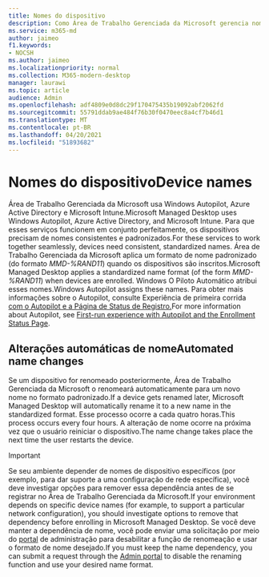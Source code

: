 ```yaml
---
title: Nomes do dispositivo
description: Como Área de Trabalho Gerenciada da Microsoft gerencia nomes de dispositivos
ms.service: m365-md
author: jaimeo
f1.keywords:
- NOCSH
ms.author: jaimeo
ms.localizationpriority: normal
ms.collection: M365-modern-desktop
manager: laurawi
ms.topic: article
audience: Admin
ms.openlocfilehash: adf4809e0d8dc29f170475435b19092abf2062fd
ms.sourcegitcommit: 55791ddab9ae484f76b30f0470eec8a4cf7b46d1
ms.translationtype: MT
ms.contentlocale: pt-BR
ms.lasthandoff: 04/20/2021
ms.locfileid: "51893682"
---
```

# <a name="device-names"></a><span data-ttu-id="ebd48-103">Nomes do dispositivo</span><span class="sxs-lookup"><span data-stu-id="ebd48-103">Device names</span></span>

<span data-ttu-id="ebd48-104">Área de Trabalho Gerenciada da Microsoft usa Windows Autopilot, Azure Active Directory e Microsoft Intune.</span><span class="sxs-lookup"><span data-stu-id="ebd48-104">Microsoft Managed Desktop uses Windows Autopilot, Azure Active Directory, and Microsoft Intune.</span></span> <span data-ttu-id="ebd48-105">Para que esses serviços funcionem em conjunto perfeitamente, os dispositivos precisam de nomes consistentes e padronizados.</span><span class="sxs-lookup"><span data-stu-id="ebd48-105">For these services to work together seamlessly, devices need consistent, standardized names.</span></span> <span data-ttu-id="ebd48-106">Área de Trabalho Gerenciada da Microsoft aplica um formato de nome padronizado (do formato *MMD-%RAND11*) quando os dispositivos são inscritos.</span><span class="sxs-lookup"><span data-stu-id="ebd48-106">Microsoft Managed Desktop applies a standardized name format (of the form *MMD-%RAND11*) when devices are enrolled.</span></span> <span data-ttu-id="ebd48-107">Windows O Piloto Automático atribui esses nomes.</span><span class="sxs-lookup"><span data-stu-id="ebd48-107">Windows Autopilot assigns these names.</span></span> <span data-ttu-id="ebd48-108">Para obter mais informações sobre o Autopilot, consulte Experiência de primeira corrida [com o Autopilot e a Página de Status de Registro.](../get-started/esp-first-run.md)</span><span class="sxs-lookup"><span data-stu-id="ebd48-108">For more information about Autopilot, see [First-run experience with Autopilot and the Enrollment Status Page](../get-started/esp-first-run.md).</span></span>

## <a name="automated-name-changes"></a><span data-ttu-id="ebd48-109">Alterações automáticas de nome</span><span class="sxs-lookup"><span data-stu-id="ebd48-109">Automated name changes</span></span>

<span data-ttu-id="ebd48-110">Se um dispositivo for renomeado posteriormente, Área de Trabalho Gerenciada da Microsoft o renomeará automaticamente para um novo nome no formato padronizado.</span><span class="sxs-lookup"><span data-stu-id="ebd48-110">If a device gets renamed later, Microsoft Managed Desktop will automatically rename it to a new name in the standardized format.</span></span> <span data-ttu-id="ebd48-111">Esse processo ocorre a cada quatro horas.</span><span class="sxs-lookup"><span data-stu-id="ebd48-111">This process occurs every four hours.</span></span> <span data-ttu-id="ebd48-112">A alteração de nome ocorre na próxima vez que o usuário reiniciar o dispositivo.</span><span class="sxs-lookup"><span data-stu-id="ebd48-112">The name change takes place the next time the user restarts the device.</span></span>

> [!IMPORTANT]
> <span data-ttu-id="ebd48-113">Se seu ambiente depender de nomes de dispositivo específicos (por exemplo, para dar suporte a uma configuração de rede específica), você deve investigar opções para remover essa dependência antes de se registrar no Área de Trabalho Gerenciada da Microsoft.</span><span class="sxs-lookup"><span data-stu-id="ebd48-113">If your environment depends on specific device names (for example, to support a particular network configuration), you should investigate options to remove that dependency before enrolling in Microsoft Managed Desktop.</span></span> <span data-ttu-id="ebd48-114">Se você deve manter a dependência de nome, você pode enviar uma solicitação por meio do [portal](../working-with-managed-desktop/admin-support.md) de administração para desabilitar a função de renomeação e usar o formato de nome desejado.</span><span class="sxs-lookup"><span data-stu-id="ebd48-114">If you must keep the name dependency, you can submit a request through the [Admin portal](../working-with-managed-desktop/admin-support.md) to disable the renaming function and use your desired name format.</span></span>
